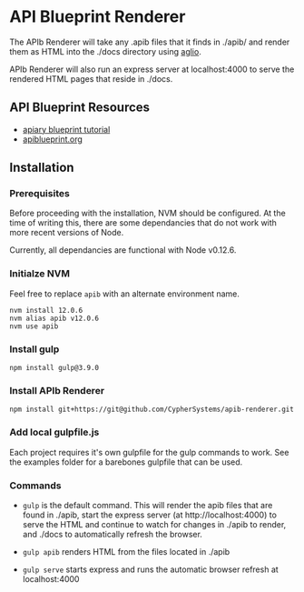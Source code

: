 # API Blueprint Renderer

The APIb Renderer will take any .apib files that it finds in ./apib/ and render
them as HTML into the ./docs directory using
[aglio](https://github.com/danielgtaylor/aglio).

APIb Renderer will also run an express server at localhost:4000 to serve the
rendered HTML pages that reside in ./docs.

## API Blueprint Resources
- [apiary blueprint tutorial](https://apiary.io/blueprint)
- [apiblueprint.org](https://apiblueprint.org/)

## Installation

### Prerequisites
Before proceeding with the installation, NVM should be configured. At the time
of writing this, there are some dependancies that do not work with more
recent versions of Node.

Currently, all dependancies are functional with Node v0.12.6.

### Initialze NVM

Feel free to replace `apib` with an alternate environment name.

```
nvm install 12.0.6
nvm alias apib v12.0.6
nvm use apib
```

### Install gulp

```
npm install gulp@3.9.0
```

### Install APIb Renderer

```
npm install git+https://git@github.com/CypherSystems/apib-renderer.git
```

### Add local gulpfile.js

Each project requires it's own gulpfile for the gulp commands to work.
See the examples folder for a barebones gulpfile that can be used.

### Commands

- `gulp` is the default command. This will render the apib
files that are found in ./apib, start the express server (at http://localhost:4000)
to serve the HTML and continue to watch for changes in ./apib to render, and
 ./docs to automatically refresh the browser.

- `gulp apib` renders HTML from the files located in ./apib

- `gulp serve` starts express and runs the automatic browser refresh at localhost:4000
